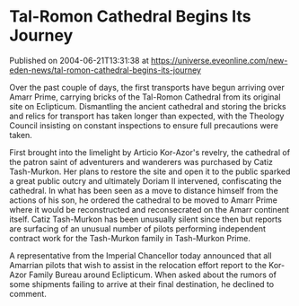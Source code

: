 # Tal-Romon Cathedral Begins Its Journey
Published on 2004-06-21T13:31:38 at https://universe.eveonline.com/new-eden-news/tal-romon-cathedral-begins-its-journey

Over the past couple of days, the first transports have begun arriving over Amarr Prime, carrying bricks of the Tal-Romon Cathedral from its original site on Eclipticum. Dismantling the ancient cathedral and storing the bricks and relics for transport has taken longer than expected, with the Theology Council insisting on constant inspections to ensure full precautions were taken.   
  
First brought into the limelight by Articio Kor-Azor's revelry, the cathedral of the patron saint of adventurers and wanderers was purchased by Catiz Tash-Murkon. Her plans to restore the site and open it to the public sparked a great public outcry and ultimately Doriam II intervened, confiscating the cathedral. In what has been seen as a move to distance himself from the actions of his son, he ordered the cathedral to be moved to Amarr Prime where it would be reconstructed and reconsecrated on the Amarr continent itself. Catiz Tash-Murkon has been unusually silent since then but reports are surfacing of an unusual number of pilots performing independent contract work for the Tash-Murkon family in Tash-Murkon Prime.   
  
A representative from the Imperial Chancellor today announced that all Amarrian pilots that wish to assist in the relocation effort report to the Kor-Azor Family Bureau around Eclipticum. When asked about the rumors of some shipments failing to arrive at their final destination, he declined to comment.
